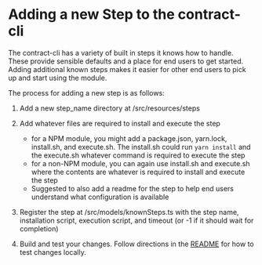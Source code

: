 # Adding a new Step to the contract-cli

The contract-cli has a variety of built in steps it knows how to handle. These provide sensible defaults and a place for end users to get started. Adding additional known steps makes it easier for other end users to pick up and start using the module.

The process for adding a new step is as follows:

1. Add a new step_name directory at /src/resources/steps
2. Add whatever files are required to install and execute the step

   - for a NPM module, you might add a package.json, yarn.lock, install.sh, and execute.sh. The install.sh could run `yarn install` and the execute.sh whatever command is required to execute the step
   - for a non-NPM module, you can again use install.sh and execute.sh where the contents are whatever is required to install and execute the step
   - Suggested to also add a readme for the step to help end users understand what configuration is available

3. Register the step at /src/models/knownSteps.ts with the step name, installation script, execution script, and timeout (or -1 if it should wait for completion)
4. Build and test your changes. Follow directions in the [README](../README.md) for how to test changes locally.
